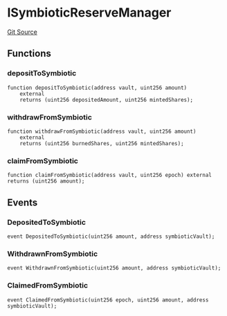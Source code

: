 # ISymbioticReserveManager
[Git Source](https://github.com/Level-Money/contracts/blob/6210538f7de83f92b07f38679d7d19520c984a03/src/v1/interfaces/ILevelSymbioticReserveManager.sol)


## Functions
### depositToSymbiotic


```solidity
function depositToSymbiotic(address vault, uint256 amount)
    external
    returns (uint256 depositedAmount, uint256 mintedShares);
```

### withdrawFromSymbiotic


```solidity
function withdrawFromSymbiotic(address vault, uint256 amount)
    external
    returns (uint256 burnedShares, uint256 mintedShares);
```

### claimFromSymbiotic


```solidity
function claimFromSymbiotic(address vault, uint256 epoch) external returns (uint256 amount);
```

## Events
### DepositedToSymbiotic

```solidity
event DepositedToSymbiotic(uint256 amount, address symbioticVault);
```

### WithdrawnFromSymbiotic

```solidity
event WithdrawnFromSymbiotic(uint256 amount, address symbioticVault);
```

### ClaimedFromSymbiotic

```solidity
event ClaimedFromSymbiotic(uint256 epoch, uint256 amount, address symbioticVault);
```

